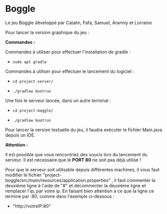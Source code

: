 # Boggle

Le jeu Boggle développé par Catalin, Fafa, Samuel, Aranniy et Lorraine

Pour lancer la version graphique du jeu :

**Commandes :**

Commandes à utiliser pour effectuer l'installation de gradle :
-     sudo apt gradle

Commandes à utiliser pour effectuer le lancement du logiciel :

-     cd project-server/

-     ./gradlew bootrun

Une fois le serveur lancée, dans un autre terminal :

-     cd project-boggle/

-     ./gradlew bootrun

Pour lancer la version textuelle du jeu, il faudra exécuter le fichier Main.java depuis un IDE. 

**Attention :**

Il est possible que vous rencontriez des soucis lors du lancement du serveur.
Il est nécessaire que le **PORT 80** ne soit pas déjà utilisé !

Pour que le serveur soit utilisable depuis différentes machines, il vous faut modifier le fichier "project-boggle/src/main/resources/application.properties"
, il faut commenter la deuxième ligne à l'aide de "#" et décommenter la deuxième ligne et remplacer l'ip, par votre ip.
En faisant bien attention a ce que la ligne ce termine par :80, comme dans l'exemple ci-dessous : 
-   "http://votreIP:80"